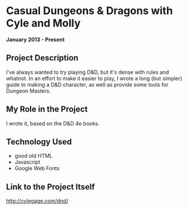 # Casual Dungeons & Dragons with Cyle and Molly

**January 2013 - Present**

## Project Description

I've always wanted to try playing D&D, but it's dense with rules and whatnot. In an effort to make it easier to play, I wrote a long (but simpler) guide to making a D&D character, as well as provide some tools for Dungeon Masters.

## My Role in the Project

I wrote it, based on the D&D 4e books.

## Technology Used

- good old HTML
- Javascript
- Google Web Fonts

## Link to the Project Itself

http://cylegage.com/dnd/